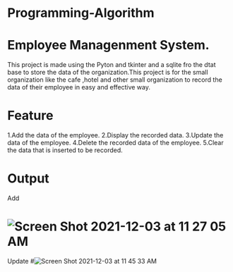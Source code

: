 # Programming-Algorithm

# Employee Managenment System.
This project is made using the Pyton and tkinter and a sqlite fro the dtat base to store the data of the organization.This project is for the small organization like the cafe ,hotel and other small organization to record the data of their employee in easy and effective way.

# Feature
1.Add the data of the employee.
2.Display the recorded data.
3.Update the data of the employee.
4.Delete the recorded data of the employee.
5.Clear the data that is inserted to be recorded.

# Output

Add
# ![Screen Shot 2021-12-03 at 11 27 05 AM](https://user-images.githubusercontent.com/91905549/144552809-99d4c067-43a8-48c4-a952-741d02454c82.png)

Update
#![Screen Shot 2021-12-03 at 11 45 33 AM](https://user-images.githubusercontent.com/91905549/144553420-262bcea9-d278-408e-b73e-2870c6ccb1c3.png)


